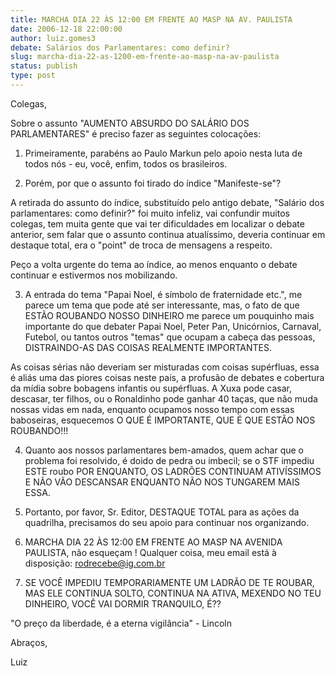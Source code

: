 ```yaml
---
title: MARCHA DIA 22 ÀS 12:00 EM FRENTE AO MASP NA AV. PAULISTA
date: 2006-12-18 22:00:00
author: luiz.gomes3
debate: Salários dos Parlamentares: como definir?
slug: marcha-dia-22-as-1200-em-frente-ao-masp-na-av-paulista
status: publish 
type: post
---
```


Colegas,  

Sobre o assunto "AUMENTO ABSURDO DO SALÁRIO DOS PARLAMENTARES" é preciso fazer as seguintes colocações:  

1) Primeiramente, parabéns ao Paulo Markun pelo apoio nesta luta de todos nós - eu, você, enfim, todos os brasileiros.  

2) Porém, por que o assunto foi tirado do índice "Manifeste-se"?   

A retirada do assunto do índice, substituído pelo antigo debate, "Salário dos parlamentares: como definir?" foi muito infeliz, vai confundir muitos colegas, tem muita gente que vai ter dificuldades em localizar o debate anterior, sem falar que o assunto continua atualíssimo, deveria continuar em destaque total, era o "point" de troca de mensagens a respeito.  

Peço a volta urgente do tema ao índice, ao menos enquanto o debate continuar e estivermos nos mobilizando.  

3) A entrada do tema "Papai Noel, é símbolo de fraternidade etc.", me parece um tema que pode até ser interessante, mas, o fato de que ESTÃO ROUBANDO NOSSO DINHEIRO me parece um pouquinho mais importante do que debater Papai Noel, Peter Pan, Unicórnios, Carnaval, Futebol, ou tantos outros "temas" que ocupam a cabeça das pessoas, DISTRAINDO-AS DAS COISAS REALMENTE IMPORTANTES.  

As coisas sérias não deveriam ser misturadas com coisas supérfluas, essa é aliás uma das piores coisas neste país, a profusão de debates e cobertura da mídia sobre bobagens infantis ou supérfluas. A Xuxa pode casar, descasar, ter filhos, ou o Ronaldinho pode ganhar 40 taças, que não muda nossas vidas em nada, enquanto ocupamos nosso tempo com essas baboseiras, esquecemos O QUE É IMPORTANTE, QUE É QUE ESTÃO NOS ROUBANDO!!!  

4) Quanto aos nossos parlamentares bem-amados, quem achar que o problema foi resolvido, é doido de pedra ou imbecil; se o STF impediu ESTE roubo POR ENQUANTO, OS LADRÕES CONTINUAM ATIVÍSSIMOS E NÃO VÃO DESCANSAR ENQUANTO NÃO NOS TUNGAREM MAIS ESSA.  

5) Portanto, por favor, Sr. Editor, DESTAQUE TOTAL para as ações da quadrilha, precisamos do seu apoio para continuar nos organizando.  

6) MARCHA DIA 22 ÀS 12:00 EM FRENTE AO MASP NA AVENIDA PAULISTA, não esqueçam ! Qualquer coisa, meu email está à disposição: rodrecebe@ig.com.br  

7) SE VOCÊ IMPEDIU TEMPORARIAMENTE UM LADRÃO DE TE ROUBAR, MAS ELE CONTINUA SOLTO, CONTINUA NA ATIVA, MEXENDO NO TEU DINHEIRO, VOCÊ VAI DORMIR TRANQUILO, É??  

"O preço da liberdade, é a eterna vigilância" - Lincoln  

Abraços,  

Luiz
